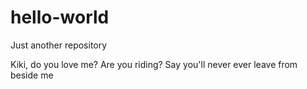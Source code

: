 # hello-world
Just another repository


Kiki, do you love me? Are you riding?
Say you'll never ever leave from beside me
